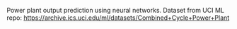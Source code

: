 Power plant output prediction using neural networks. Dataset from UCI ML repo: https://archive.ics.uci.edu/ml/datasets/Combined+Cycle+Power+Plant
